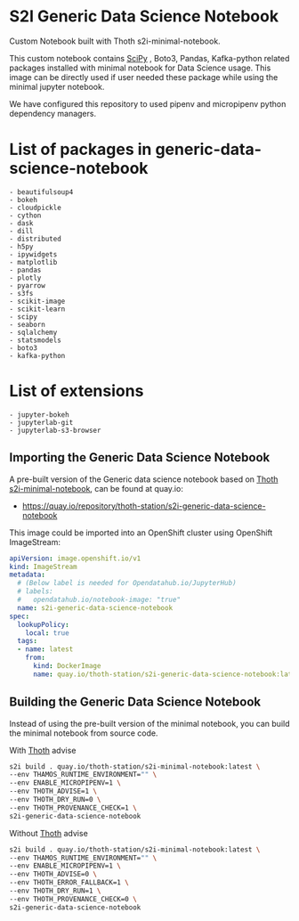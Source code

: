 # S2I Generic Data Science Notebook

Custom Notebook built with Thoth s2i-minimal-notebook.

This custom notebook contains [SciPy](https://www.scipy.org/) , Boto3, Pandas, Kafka-python related packages installed with minimal notebook for Data Science usage. This image can be directly used if user needed these package while using the minimal jupyter notebook.

We have configured this repository to used pipenv and micropipenv python dependency managers.

# List of packages in generic-data-science-notebook

```
- beautifulsoup4
- bokeh
- cloudpickle
- cython
- dask
- dill
- distributed
- h5py
- ipywidgets
- matplotlib
- pandas
- plotly
- pyarrow
- s3fs
- scikit-image
- scikit-learn
- scipy
- seaborn
- sqlalchemy
- statsmodels
- boto3
- kafka-python
```

# List of extensions

```
- jupyter-bokeh
- jupyterlab-git
- jupyterlab-s3-browser
```

## Importing the Generic Data Science Notebook

A pre-built version of the Generic data science notebook based on [Thoth s2i-minimal-notebook](https://github.com/thoth-station/s2i-minimal-notebook), can be found at quay.io:

- <https://quay.io/repository/thoth-station/s2i-generic-data-science-notebook>

This image could be imported into an OpenShift cluster using OpenShift ImageStream:

```yaml
apiVersion: image.openshift.io/v1
kind: ImageStream
metadata:
  # (Below label is needed for Opendatahub.io/JupyterHub)
  # labels:
  #   opendatahub.io/notebook-image: "true"
  name: s2i-generic-data-science-notebook
spec:
  lookupPolicy:
    local: true
  tags:
  - name: latest
    from:
      kind: DockerImage
      name: quay.io/thoth-station/s2i-generic-data-science-notebook:latest
```

## Building the Generic Data Science Notebook

Instead of using the pre-built version of the minimal notebook, you can build the minimal notebook from source code.

With [Thoth](https://thoth-station.ninja/) advise

```bash
s2i build . quay.io/thoth-station/s2i-minimal-notebook:latest \
--env THAMOS_RUNTIME_ENVIRONMENT="" \
--env ENABLE_MICROPIPENV=1 \
--env THOTH_ADVISE=1 \
--env THOTH_DRY_RUN=0 \
--env THOTH_PROVENANCE_CHECK=1 \
s2i-generic-data-science-notebook
```

Without [Thoth](https://thoth-station.ninja/) advise

```bash
s2i build . quay.io/thoth-station/s2i-minimal-notebook:latest \
--env THAMOS_RUNTIME_ENVIRONMENT="" \
--env ENABLE_MICROPIPENV=1 \
--env THOTH_ADVISE=0 \
--env THOTH_ERROR_FALLBACK=1 \
--env THOTH_DRY_RUN=1 \
--env THOTH_PROVENANCE_CHECK=0 \
s2i-generic-data-science-notebook
```
